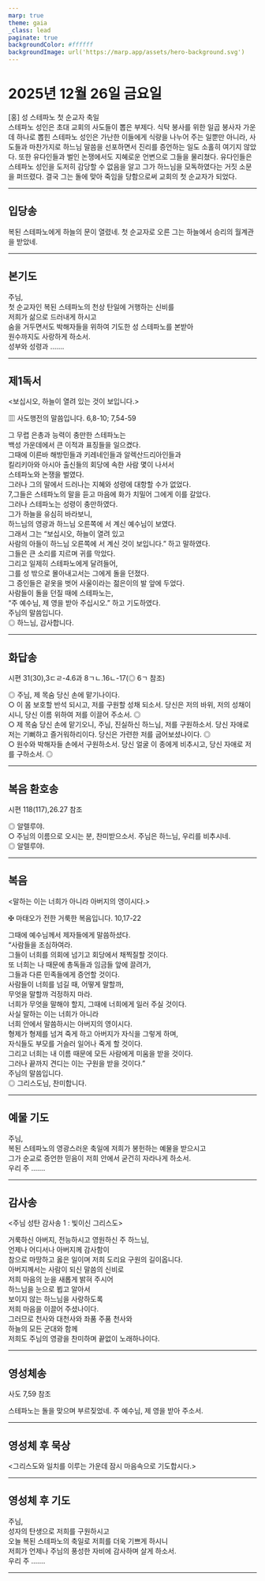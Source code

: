 ```yaml
---
marp: true
theme: gaia
_class: lead
paginate: true
backgroundColor: #ffffff
backgroundImage: url('https://marp.app/assets/hero-background.svg')
---
```


# 2025년 12월 26일 금요일

[홍] 성 스테파노 첫 순교자 축일  
스테파노 성인은 초대 교회의 사도들이 뽑은 부제다. 식탁 봉사를 위한 일곱 봉사자 가운데 하나로 뽑힌 스테파노 성인은 가난한 이들에게 식량을 나누어 주는 일뿐만 아니라, 사도들과 마찬가지로 하느님 말씀을 선포하면서 진리를 증언하는 일도 소홀히 여기지 않았다. 또한 유다인들과 벌인 논쟁에서도 지혜로운 언변으로 그들을 물리쳤다. 유다인들은 스테파노 성인을 도저히 감당할 수 없음을 알고 그가 하느님을 모독하였다는 거짓 소문을 퍼뜨렸다. 결국 그는 돌에 맞아 죽임을 당함으로써 교회의 첫 순교자가 되었다.




---

## 입당송

복된 스테파노에게 하늘의 문이 열렸네. 첫 순교자로 오른 그는 하늘에서 승리의 월계관을 받았네.  
  


---

## 본기도

주님,  
첫 순교자인 복된 스테파노의 천상 탄일에 거행하는 신비를  
저희가 삶으로 드러내게 하시고  
숨을 거두면서도 박해자들을 위하여 기도한 성 스테파노를 본받아  
원수까지도 사랑하게 하소서.  
성부와 성령과 …….  
  


---

## 제1독서

<보십시오, 하늘이 열려 있는 것이 보입니다.>

▥ 사도행전의 말씀입니다. 6,8-10; 7,54-59

그 무렵 은총과 능력이 충만한 스테파노는  
백성 가운데에서 큰 이적과 표징들을 일으켰다.  
그때에 이른바 해방민들과 키레네인들과 알렉산드리아인들과  
킬리키아와 아시아 출신들의 회당에 속한 사람 몇이 나서서  
스테파노와 논쟁을 벌였다.  
그러나 그의 말에서 드러나는 지혜와 성령에 대항할 수가 없었다.  
7,그들은 스테파노의 말을 듣고 마음에 화가 치밀어 그에게 이를 갈았다.  
그러나 스테파노는 성령이 충만하였다.  
그가 하늘을 유심히 바라보니,  
하느님의 영광과 하느님 오른쪽에 서 계신 예수님이 보였다.  
그래서 그는 “보십시오, 하늘이 열려 있고  
사람의 아들이 하느님 오른쪽에 서 계신 것이 보입니다.” 하고 말하였다.  
그들은 큰 소리를 지르며 귀를 막았다.  
그리고 일제히 스테파노에게 달려들어,  
그를 성 밖으로 몰아내고서는 그에게 돌을 던졌다.  
그 증인들은 겉옷을 벗어 사울이라는 젊은이의 발 앞에 두었다.  
사람들이 돌을 던질 때에 스테파노는,  
“주 예수님, 제 영을 받아 주십시오.” 하고 기도하였다.  
주님의 말씀입니다.  
◎ 하느님, 감사합니다.  
  


---

## 화답송

시편 31(30),3ㄷㄹ-4.6과 8ㄱㄴ.16ㄴ-17(◎ 6ㄱ 참조)

◎ 주님, 제 목숨 당신 손에 맡기나이다.  
○ 이 몸 보호할 반석 되시고, 저를 구원할 성채 되소서. 당신은 저의 바위, 저의 성채이시니, 당신 이름 위하여 저를 이끌어 주소서. ◎  
○ 제 목숨 당신 손에 맡기오니, 주님, 진실하신 하느님, 저를 구원하소서. 당신 자애로 저는 기뻐하고 즐거워하리이다. 당신은 가련한 저를 굽어보셨나이다. ◎  
○ 원수와 박해자들 손에서 구원하소서. 당신 얼굴 이 종에게 비추시고, 당신 자애로 저를 구하소서. ◎  
  


---

## 복음 환호송

시편 118(117),26.27 참조

◎ 알렐루야.  
○ 주님의 이름으로 오시는 분, 찬미받으소서. 주님은 하느님, 우리를 비추시네.  
◎ 알렐루야.  
  


---

## 복음

<말하는 이는 너희가 아니라 아버지의 영이시다.>

✠ 마태오가 전한 거룩한 복음입니다. 10,17-22

그때에 예수님께서 제자들에게 말씀하셨다.  
“사람들을 조심하여라.  
그들이 너희를 의회에 넘기고 회당에서 채찍질할 것이다.  
또 너희는 나 때문에 총독들과 임금들 앞에 끌려가,  
그들과 다른 민족들에게 증언할 것이다.  
사람들이 너희를 넘길 때, 어떻게 말할까,  
무엇을 말할까 걱정하지 마라.  
너희가 무엇을 말해야 할지, 그때에 너희에게 일러 주실 것이다.  
사실 말하는 이는 너희가 아니라  
너희 안에서 말씀하시는 아버지의 영이시다.  
형제가 형제를 넘겨 죽게 하고 아버지가 자식을 그렇게 하며,  
자식들도 부모를 거슬러 일어나 죽게 할 것이다.  
그리고 너희는 내 이름 때문에 모든 사람에게 미움을 받을 것이다.  
그러나 끝까지 견디는 이는 구원을 받을 것이다.”  
주님의 말씀입니다.  
◎ 그리스도님, 찬미합니다.  
  


---

## 예물 기도

주님,  
복된 스테파노의 영광스러운 축일에 저희가 봉헌하는 예물을 받으시고  
그가 순교로 증언한 믿음이 저희 안에서 굳건히 자라나게 하소서.  
우리 주 …….  
  


---

## 감사송

<주님 성탄 감사송 1 : 빛이신 그리스도>

거룩하신 아버지, 전능하시고 영원하신 주 하느님,  
언제나 어디서나 아버지께 감사함이  
참으로 마땅하고 옳은 일이며 저희 도리요 구원의 길이옵니다.  
아버지께서는 사람이 되신 말씀의 신비로  
저희 마음의 눈을 새롭게 밝혀 주시어  
하느님을 눈으로 뵙고 알아서  
보이지 않는 하느님을 사랑하도록  
저희 마음을 이끌어 주셨나이다.  
그러므로 천사와 대천사와 좌품 주품 천사와  
하늘의 모든 군대와 함께  
저희도 주님의 영광을 찬미하며 끝없이 노래하나이다.  
  


---

## 영성체송

사도 7,59 참조

스테파노는 돌을 맞으며 부르짖었네. 주 예수님, 제 영을 받아 주소서.  
  


---

## 영성체 후 묵상

<그리스도와 일치를 이루는 가운데 잠시 마음속으로 기도합시다.>  


---

## 영성체 후 기도

주님,  
성자의 탄생으로 저희를 구원하시고  
오늘 복된 스테파노의 축일로 저희를 더욱 기쁘게 하시니  
저희가 언제나 주님의 풍성한 자비에 감사하며 살게 하소서.  
우리 주 …….  
  


---